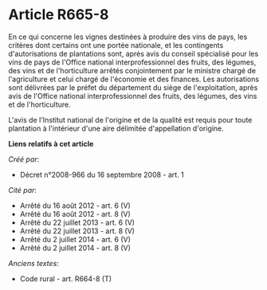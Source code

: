 # Article R665-8

En ce qui concerne les vignes destinées à produire des vins de pays, les critères dont certains ont une portée nationale, et
les contingents d'autorisations de plantations sont, après avis du conseil spécialisé pour les vins de pays de l'Office
national interprofessionnel des fruits, des légumes, des vins et de l'horticulture arrêtés conjointement par le ministre
chargé de l'agriculture et celui chargé de l'économie et des finances. Les autorisations sont délivrées par le préfet du
département du siège de l'exploitation, après avis de l'Office national interprofessionnel des fruits, des légumes, des vins
et de l'horticulture.

L'avis de l'Institut national de l'origine et de la qualité est requis pour toute plantation à l'intérieur d'une aire
délimitée d'appellation d'origine.

**Liens relatifs à cet article**

_Créé par_:

  - Décret n°2008-966 du 16 septembre 2008 - art. 1

_Cité par_:

  - Arrêté du 16 août 2012 - art. 6 (V)
  - Arrêté du 16 août 2012 - art. 8 (V)
  - Arrêté du 22 juillet 2013 - art. 6 (V)
  - Arrêté du 22 juillet 2013 - art. 8 (V)
  - Arrêté du 2 juillet 2014 - art. 6 (V)
  - Arrêté du 2 juillet 2014 - art. 8 (V)

_Anciens textes_:

  - Code rural - art. R664-8 (T)
